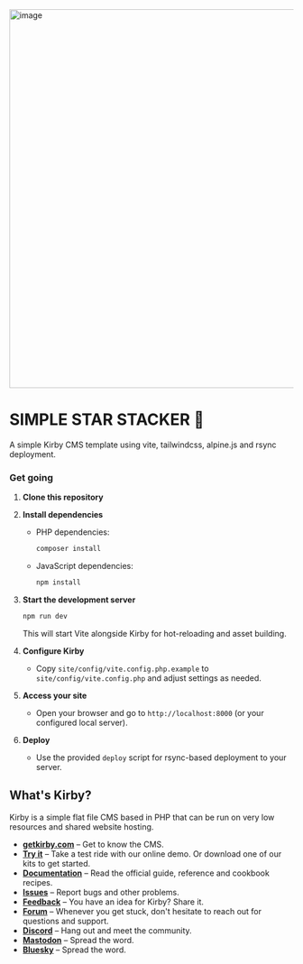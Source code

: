 <img width="878" height="672" alt="image" src="https://github.com/user-attachments/assets/3fc000c6-a11c-43f6-ad13-6b91fb2f9856" />

# SIMPLE STAR STACKER 💫

A simple Kirby CMS template using vite, tailwindcss, alpine.js and rsync deployment.

### Get going

1. **Clone this repository**

2. **Install dependencies**

    - PHP dependencies:
        ```bash
        composer install
        ```
    - JavaScript dependencies:
        ```bash
        npm install
        ```

3. **Start the development server**

    ```bash
    npm run dev
    ```

    This will start Vite alongside Kirby for hot-reloading and asset building.

4. **Configure Kirby**

    - Copy `site/config/vite.config.php.example` to `site/config/vite.config.php` and adjust settings as needed.

5. **Access your site**

    - Open your browser and go to `http://localhost:8000` (or your configured local server).

6. **Deploy**
    - Use the provided `deploy` script for rsync-based deployment to your server.

## What's Kirby?

Kirby is a simple flat file CMS based in PHP that can be run on very low resources and shared website hosting.

-   **[getkirby.com](https://getkirby.com)** – Get to know the CMS.
-   **[Try it](https://getkirby.com/try)** – Take a test ride with our online demo. Or download one of our kits to get started.
-   **[Documentation](https://getkirby.com/docs/guide)** – Read the official guide, reference and cookbook recipes.
-   **[Issues](https://github.com/getkirby/kirby/issues)** – Report bugs and other problems.
-   **[Feedback](https://feedback.getkirby.com)** – You have an idea for Kirby? Share it.
-   **[Forum](https://forum.getkirby.com)** – Whenever you get stuck, don't hesitate to reach out for questions and support.
-   **[Discord](https://chat.getkirby.com)** – Hang out and meet the community.
-   **[Mastodon](https://mastodon.social/@getkirby)** – Spread the word.
-   **[Bluesky](https://bsky.app/profile/getkirby.com)** – Spread the word.
